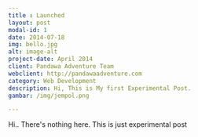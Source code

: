 ```yaml
---
title : Launched
layout: post
modal-id: 1
date: 2014-07-18
img: bello.jpg
alt: image-alt
project-date: April 2014
client: Pandawa Adventure Team
webclient: http://pandawaadventure.com
category: Web Development
description: Hi, This is My first Experimental Post.
gambar: /img/jempol.png

---
```

Hi.. There's nothing here. This is just experimental post
